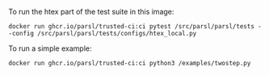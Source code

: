 
To run the htex part of the test suite in this image:

```
docker run ghcr.io/parsl/trusted-ci:ci pytest /src/parsl/parsl/tests --config /src/parsl/parsl/tests/configs/htex_local.py
```

To run a simple example:

```
docker run ghcr.io/parsl/trusted-ci:ci python3 /examples/twostep.py
```
